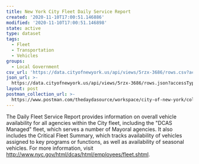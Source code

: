 ```yaml
---
title: New York City Fleet Daily Service Report
created: '2020-11-10T17:00:51.146886'
modified: '2020-11-10T17:00:51.146898'
state: active
type: dataset
tags:
  - Fleet
  - Transportation
  - Vehicles
groups:
  - Local Government
csv_url: 'https://data.cityofnewyork.us/api/views/5rzx-3686/rows.csv?accessType=DOWNLOAD'
json_url: >-
  https://data.cityofnewyork.us/api/views/5rzx-3686/rows.json?accessType=DOWNLOAD
layout: post
postman_collection_url: >-
  https://www.postman.com/thedaydasource/workspace/city-of-new-york/collection/15909983-ca8c9c1f-f04c-4dc9-9ade-4584407fbbe8
---
```

The Daily Fleet Service Report provides information on overall vehicle availability for all agencies within the City fleet, including the "DCAS Managed" fleet, which serves a number of Mayoral agencies.  It also includes the Critical Fleet Summary, which tracks availability of vehicles assigned to key programs or functions, as well as availability of seasonal vehicles.  For more information, visit http://www.nyc.gov/html/dcas/html/employees/fleet.shtml.
